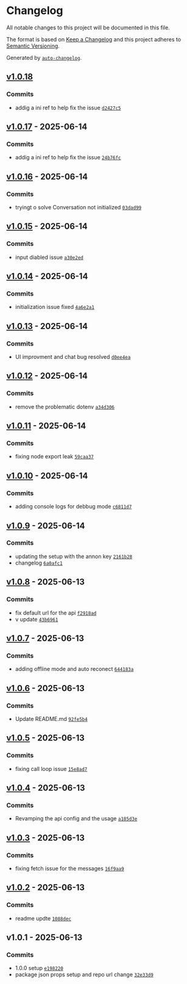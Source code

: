 # Changelog

All notable changes to this project will be documented in this file.

The format is based on [Keep a Changelog](https://keepachangelog.com/en/1.0.0/)
and this project adheres to [Semantic Versioning](https://semver.org/spec/v2.0.0.html).

Generated by [`auto-changelog`](https://github.com/CookPete/auto-changelog).

## [v1.0.18](https://github.com/MikeRubio/BotForge/compare/v1.0.17...v1.0.18)

### Commits

- addig a ini ref to help fix the issue [`d2427c5`](https://github.com/MikeRubio/BotForge/commit/d2427c525d4c3b088cdcfba1bd6ccee03d3f8574)

## [v1.0.17](https://github.com/MikeRubio/BotForge/compare/v1.0.16...v1.0.17) - 2025-06-14

### Commits

- addig a ini ref to help fix the issue [`24b76fc`](https://github.com/MikeRubio/BotForge/commit/24b76fcfe0e07c94e3669901c867a88e7ef58cd6)

## [v1.0.16](https://github.com/MikeRubio/BotForge/compare/v1.0.15...v1.0.16) - 2025-06-14

### Commits

- tryingt o solve Conversation not initialized [`03dad99`](https://github.com/MikeRubio/BotForge/commit/03dad99f4668b582f83eb14c28beb9ba0ad84d6b)

## [v1.0.15](https://github.com/MikeRubio/BotForge/compare/v1.0.14...v1.0.15) - 2025-06-14

### Commits

- input diabled issue [`a30e2ed`](https://github.com/MikeRubio/BotForge/commit/a30e2edb755fe65b562bcdddd7be0793df1984f9)

## [v1.0.14](https://github.com/MikeRubio/BotForge/compare/v1.0.13...v1.0.14) - 2025-06-14

### Commits

- initialization issue fixed [`4a6e2a1`](https://github.com/MikeRubio/BotForge/commit/4a6e2a126f42db015315e97dd86bdca8568997e3)

## [v1.0.13](https://github.com/MikeRubio/BotForge/compare/v1.0.12...v1.0.13) - 2025-06-14

### Commits

- UI improvment and chat bug resolved [`d0ee4ea`](https://github.com/MikeRubio/BotForge/commit/d0ee4ea20c9ea0bdbcc76ec0393a78a644cc23d1)

## [v1.0.12](https://github.com/MikeRubio/BotForge/compare/v1.0.11...v1.0.12) - 2025-06-14

### Commits

- remove the problematic dotenv [`a34d306`](https://github.com/MikeRubio/BotForge/commit/a34d306e801964c5a25d9c47adb51e72b1951325)

## [v1.0.11](https://github.com/MikeRubio/BotForge/compare/v1.0.10...v1.0.11) - 2025-06-14

### Commits

- fixing node export leak [`59caa37`](https://github.com/MikeRubio/BotForge/commit/59caa3773f25b9e2bef5ec4d36608ac1d8939f3b)

## [v1.0.10](https://github.com/MikeRubio/BotForge/compare/v1.0.9...v1.0.10) - 2025-06-14

### Commits

- adding console logs for debbug mode [`c6811d7`](https://github.com/MikeRubio/BotForge/commit/c6811d71045eac0d4945ea6f7f07eff1827ecf6b)

## [v1.0.9](https://github.com/MikeRubio/BotForge/compare/v1.0.8...v1.0.9) - 2025-06-14

### Commits

- updating the setup with the annon key [`2161b28`](https://github.com/MikeRubio/BotForge/commit/2161b28f028b83c51e8c67354b493a57e236281b)
- changelog [`6a0afc1`](https://github.com/MikeRubio/BotForge/commit/6a0afc1fadfa2f2174e5e9d46ade07f33c8e6170)

## [v1.0.8](https://github.com/MikeRubio/BotForge/compare/v1.0.7...v1.0.8) - 2025-06-13

### Commits

- fix default url for the api [`f2918ad`](https://github.com/MikeRubio/BotForge/commit/f2918adb70226db3ca0869a012fbb9685d320f7a)
- v update [`43b6961`](https://github.com/MikeRubio/BotForge/commit/43b696199e7d283cfc9af13b89cc9ac6718fd7db)

## [v1.0.7](https://github.com/MikeRubio/BotForge/compare/v1.0.6...v1.0.7) - 2025-06-13

### Commits

- adding offline mode and auto reconect [`644183a`](https://github.com/MikeRubio/BotForge/commit/644183a56753a9cadd5c90caace4f43e04ce4ec1)

## [v1.0.6](https://github.com/MikeRubio/BotForge/compare/v1.0.5...v1.0.6) - 2025-06-13

### Commits

- Update README.md [`92fe5b4`](https://github.com/MikeRubio/BotForge/commit/92fe5b4a0eb665c941261566f1c3a2d97ee822b8)

## [v1.0.5](https://github.com/MikeRubio/BotForge/compare/v1.0.4...v1.0.5) - 2025-06-13

### Commits

- fixing call loop issue [`15e8ad7`](https://github.com/MikeRubio/BotForge/commit/15e8ad7498ac8bc5228e0aac39d4ea61e33b18e0)

## [v1.0.4](https://github.com/MikeRubio/BotForge/compare/v1.0.3...v1.0.4) - 2025-06-13

### Commits

- Revamping the api config and the usage [`a185d3e`](https://github.com/MikeRubio/BotForge/commit/a185d3e0f5473d00ba37b6813a19fe068559ba15)

## [v1.0.3](https://github.com/MikeRubio/BotForge/compare/v1.0.2...v1.0.3) - 2025-06-13

### Commits

- fixing fetch issue for the messages [`16f9aa9`](https://github.com/MikeRubio/BotForge/commit/16f9aa94f780785412ec75049610fbba83f62353)

## [v1.0.2](https://github.com/MikeRubio/BotForge/compare/v1.0.1...v1.0.2) - 2025-06-13

### Commits

- readme updte [`1088dec`](https://github.com/MikeRubio/BotForge/commit/1088dec87fd2ef5e2702502b4f674ae5ca93ac18)

## v1.0.1 - 2025-06-13

### Commits

- 1.0.0 setup [`e198220`](https://github.com/MikeRubio/BotForge/commit/e198220b799ffd78cc6074a063d3d36481f26020)
- package json props setup and repo url change [`32e33d9`](https://github.com/MikeRubio/BotForge/commit/32e33d97e69b46179683f607fd448b7d67de4bfe)
